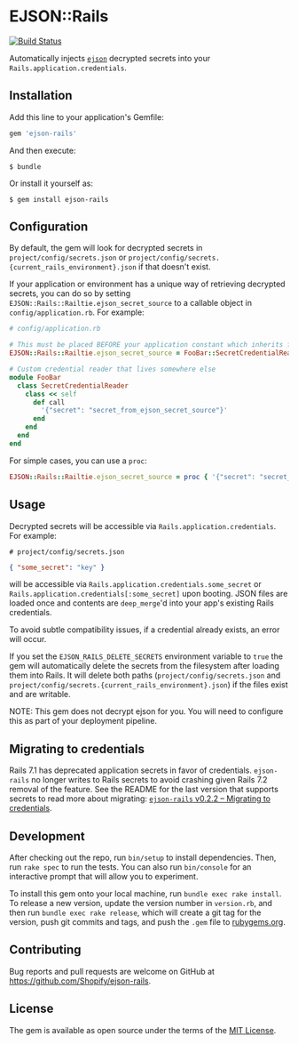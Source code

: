 # EJSON::Rails

[![Build Status](https://github.com/Shopify/ejson-rails/workflows/CI/badge.svg?branch=main)](https://github.com/Shopify/ejson-rails/actions?query=branch%3Amain)

Automatically injects [`ejson`](https://github.com/Shopify/ejson) decrypted secrets into your `Rails.application.credentials`.

## Installation

Add this line to your application's Gemfile:

```ruby
gem 'ejson-rails'
```

And then execute:

    $ bundle

Or install it yourself as:

    $ gem install ejson-rails

## Configuration

By default, the gem will look for decrypted secrets in `project/config/secrets.json` or `project/config/secrets.{current_rails_environment}.json` if that doesn't exist.

If your application or environment has a unique way of retrieving decrypted secrets, you can do so by setting `EJSON::Rails::Railtie.ejson_secret_source` to a callable object in `config/application.rb`. For example:

```ruby
# config/application.rb

# This must be placed BEFORE your application constant which inherits from Rails::Application
EJSON::Rails::Railtie.ejson_secret_source = FooBar::SecretCredentialReader

# Custom credential reader that lives somewhere else
module FooBar
  class SecretCredentialReader
    class << self
      def call
        '{"secret": "secret_from_ejson_secret_source"}'
      end
    end
  end
end
```

For simple cases, you can use a `proc`:

```ruby
EJSON::Rails::Railtie.ejson_secret_source = proc { '{"secret": "secret_from_ejson_secret_source"}' }
```

## Usage

Decrypted secrets will be accessible via `Rails.application.credentials`. For example:

`# project/config/secrets.json`

```json
{ "some_secret": "key" }
```

will be accessible via `Rails.application.credentials.some_secret` or `Rails.application.credentials[:some_secret]` upon booting. JSON files are loaded once and contents are `deep_merge`'d into your app's existing Rails credentials.

To avoid subtle compatibility issues, if a credential already exists, an error will occur.

If you set the `EJSON_RAILS_DELETE_SECRETS` environment variable to `true` the gem will automatically delete the secrets from the filesystem after loading them into Rails. It will delete both paths (`project/config/secrets.json` and `project/config/secrets.{current_rails_environment}.json`) if the files exist and are writable.

NOTE: This gem does not decrypt ejson for you. You will need to configure this as part of your deployment pipeline.

## Migrating to credentials

Rails 7.1 has deprecated application secrets in favor of credentials. `ejson-rails` no longer writes to Rails secrets to avoid crashing given Rails 7.2 removal of the feature. See the README for the last version that supports secrets to read more about migrating: [`ejson-rails` v0.2.2 – Migrating to credentials](https://github.com/Shopify/ejson-rails/tree/v0.2.2#migrating-to-credentials).

## Development

After checking out the repo, run `bin/setup` to install dependencies. Then, run `rake spec` to run the tests. You can also run `bin/console` for an interactive prompt that will allow you to experiment.

To install this gem onto your local machine, run `bundle exec rake install`. To release a new version, update the version number in `version.rb`, and then run `bundle exec rake release`, which will create a git tag for the version, push git commits and tags, and push the `.gem` file to [rubygems.org](https://rubygems.org).

## Contributing

Bug reports and pull requests are welcome on GitHub at https://github.com/Shopify/ejson-rails.

## License

The gem is available as open source under the terms of the [MIT License](https://opensource.org/licenses/MIT).
